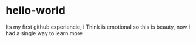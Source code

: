 # hello-world
Its my first github experiencie, i Think is emotional
so this is beauty, now i had a single way to learn more 
